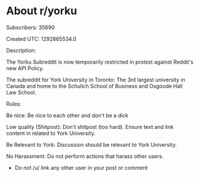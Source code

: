 # About r/yorku

Subscribers: 35690

Created UTC: 1292865534.0

Description:

The Yorku Subreddit is now temporarily restricted in protest against Reddit's new API Policy.

The subreddit for York University in Toronto: The 3rd largest university in Canada and home to the Schulich School of Business and Osgoode Hall Law School.

Rules:

Be nice: Be nice to each other and don't be a dick

Low quality (Shitpost): Don't shitpost (too hard). Ensure text and link content in related to York University.

Be Relevant to York: Discussion should be relevant to York University.

No Harassment: Do not perform actions that harass other users.

* Do not /u/ link any other user in your post or comment

